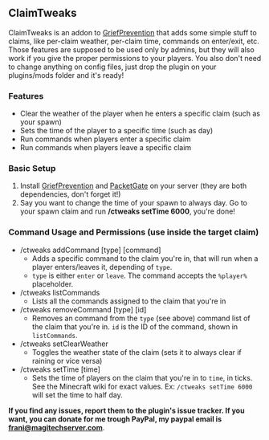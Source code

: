 ## ClaimTweaks
ClaimTweaks is an addon to [GriefPrevention](https://forums.spongepowered.org/t/griefprevention-official-thread-1-10-1-11-1-12-town-wecui-support/1123) that adds some simple stuff to claims, like per-claim weather, per-claim time, commands on enter/exit, etc. Those features are supposed to be used only by admins, but they will also work if you give the proper permissions to your players. You also don't need to change anything on config files, just drop the plugin on your plugins/mods folder and it's ready!

### Features
* Clear the weather of the player when he enters a specific claim (such as your spawn)
* Sets the time of the player to a specific time (such as day)
* Run commands when players enter a specific claim
* Run commands when players leave a specific claim

### Basic Setup
1. Install [GriefPrevention](https://forums.spongepowered.org/t/griefprevention-official-thread-1-10-1-11-1-12-town-wecui-support/1123) and [PacketGate](https://github.com/CrushedPixel/PacketGate/releases) on your server (they are both dependencies, don't forget it!)
2. Say you want to change the time of your spawn to always day. Go to your spawn claim and run **/ctweaks setTime 6000**, you're done!

### Command Usage and Permissions (use inside the target claim)
* /ctweaks addCommand [type] [command]
    * Adds a specific command to the claim you're in, that will run when a player enters/leaves it, depending of `type`.
    * `type` is either `enter` or `leave`. The command accepts the `%player%` placeholder.
* /ctweaks listCommands
    * Lists all the commands assigned to the claim that you're in
* /ctweaks removeCommand [type] [id]
    * Removes an command from the `type` (see above) command list of the claim that you're in. `id` is the ID of the command, shown in `listCommands`.
* /ctweaks setClearWeather
    * Toggles the weather state of the claim (sets it to always clear if raining or vice versa)
* /ctweaks setTime [time]
    * Sets the time of players on the claim that you're in to `time`, in ticks. See the Minecraft wiki for exact values. Ex: `/ctweaks setTime 6000` will set the time to half day.
    
**If you find any issues, report them to the plugin's issue tracker. If you want, you can donate for me trough PayPal, my paypal email is frani@magitechserver.com**.